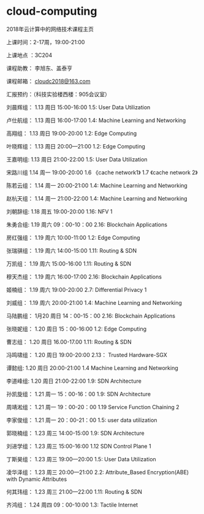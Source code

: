 # cloud-computing
2018年云计算中的网络技术课程主页

上课时间：2-17周，19:00-21:00

上课地点 ：3C204

课程助教：  李旭东、盖泰亨 
    
课程邮箱： cloudc2018@163.com

 
汇报预约：（科技实验楼西楼：905会议室）
  
刘晨辉组：     1.13 周日  15:00-16:00           1.5: User Data Utilization
 
卢仕航组：     1.13 周日  16:00-17:00        1.4: Machine Learning and Networking

高翔组：       1.13  周日 19:00-20:00              1.2: Edge Computing

叶晓辉组：     1.13  周日 20:00—21:00        1.2: Edge Computing

王嘉明组:      1.13  周日  21:00-22:00          1.5: User Data Utilization
 
宋路川组     1.14  周一  19:00-20:00     1.6 《cache network1》 1.7 《cache network 2》

陈若云组：    1.14 周一 20:00-21:00           1.4: Machine Learning and Networking

赵杭天组：     1.14  周一 21:00-22:00          1.4: Machine Learning and Networking

刘朝辞组:   1.18  周五 19:00-20:00            1.16: NFV 1

朱勇合组:    1.19   周六  09：00-10：00      2.16: Blockchain Applications

房红强组：     1.19 周六   10:00-11:00        1.2: Edge Computing

张瑞骐组：    1.19 周六   14:00-15:00         1.11: Routing & SDN
 
万凯组：     1.19   周六   15:00-16:00         1.11: Routing & SDN

穆天杰组：     1.19   周六   16:00-17:00        2.16: Blockchain Applications

姬楠组：      1.19     周六   19:00-20:00          2.7: Differential Privacy 1

刘威组：        1.19    周六    20:00-21:00        1.4: Machine Learning and Networking

马陆鹏组：      1月20   周日   14：00-15：00      2.16: Blockchain Applications
 
张晓妮组：    1.20  周日   15：00-16:00          1.2: Edge Computing
 
曹志组：     1.20  周日   16.00-17.00            1.11: Routing & SDN
 
冯鸣啸组：     1.20 周日   19:00-20:00            2.13： Trusted Hardware-SGX

谭懿组:     1.20   周日    20:00-21:00        1.4 Machine Learning and Networking

李道峰组:   1.20   周日   21:00-22:00    1.9: SDN Architecture

孙凯旋组：   1.21    周一   15：00-16：00             1.9: SDN Architecture

周靖淞组：   1.21    周一   19：00-20：00   1.19 Service Function Chaining 2

李家俊组：  1.21    周一   20：00-21：00             1.5: user data utilization

郭晓楠组：     1.23   周三   14:00-15:00            1.9: SDN Architecture 

刘进学组：     1.23    周三  15:00-16:00           1.12   SDN Control Plane 1

丁斯昊组：  1.23  周三  19:00—20:00         1.5: User Data Utilization

凌华泽组：  1.23  周三  20:00—21:00         2.2: Attribute_Based Encryption(ABE) with Dynamic Attributes

何其玮组：  1.23  周三  21:00—22:00          1.11: Routing & SDN

齐鸿组：   1.24    周四   09：00-10:00        1.3: Tactile Internet



